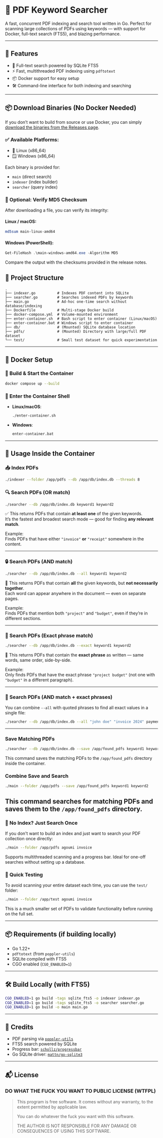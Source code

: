 # 🧾 PDF Keyword Searcher

A fast, concurrent PDF indexing and search tool written in Go. Perfect for scanning large collections of PDFs using keywords — with support for Docker, full-text search (FTS5), and blazing performance.

---

## 🚀 Features
- 🔎 Full-text search powered by SQLite FTS5
- ⚡ Fast, multithreaded PDF indexing using `pdftotext`
- 📦 Docker support for easy setup
- 🛠️ Command-line interface for both indexing and searching

---

## 📦 Download Binaries (No Docker Needed)

If you don’t want to build from source or use Docker, you can simply [download the binaries from the Releases page](https://github.com/M-Agoumi/pdf-searcher/releases).

### ✅ Available Platforms:
- 🐧 Linux (x86_64)
- 🪟 Windows (x86_64)

Each binary is provided for:
- `main` (direct search)
- `indexer` (index builder)
- `searcher` (query index)

### 🔐 Optional: Verify MD5 Checksum
After downloading a file, you can verify its integrity:

#### Linux / macOS:
```bash
md5sum main-linux-amd64
```

#### Windows (PowerShell):
```powershell
Get-FileHash .\main-windows-amd64.exe -Algorithm MD5
```
Compare the output with the checksums provided in the release notes.

## 📁 Project Structure
```
.
├── indexer.go          # Indexes PDF content into SQLite
├── searcher.go         # Searches indexed PDFs by keywords
├── main.go             # Ad-hoc one-time search without database/indexing
├── Dockerfile          # Multi-stage Docker build
├── docker-compose.yml  # Volume-mounted environment
├── enter-container.sh  # Bash script to enter container (Linux/macOS)
├── enter-container.bat # Windows script to enter container
├── db/                 # (Mounted) SQLite database location
├── pdfs/               # (Mounted) Directory with large/full PDF dataset
└── test/               # Small test dataset for quick experimentation
```

---

## 🐳 Docker Setup

### 🔨 Build & Start the Container
```bash
docker compose up --build
```

### 🧭 Enter the Container Shell
- **Linux/macOS**:
  ```bash
  ./enter-container.sh
  ```
- **Windows**:
  ```cmd
  enter-container.bat
  ```

---

## 📌 Usage Inside the Container

### 📥 Index PDFs
```bash
./indexer --folder /app/pdfs --db /app/db/index.db --threads 8
```

### 🔍 Search PDFs (OR match)
```bash
./searcher --db /app/db/index.db keyword1 keyword2
```
✅ This returns PDFs that contain **at least one** of the given keywords.  
It’s the fastest and broadest search mode — good for finding **any relevant match**.

Example:  
Finds PDFs that have either `"invoice"` **or** `"receipt"` somewhere in the content.

---

### 🔒 Search PDFs (AND match)
```bash
./searcher --db /app/db/index.db --all keyword1 keyword2
```
🔐 This returns PDFs that contain **all** the given keywords, but **not necessarily together**.  
Each word can appear anywhere in the document — even on separate pages.

Example:  
Finds PDFs that mention both `"project"` and `"budget"`, even if they’re in different sections.

---

### 🧵 Search PDFs (Exact phrase match)
```bash
./searcher --db /app/db/index.db --exact keyword1 keyword2
```
🧵 This returns PDFs that contain the **exact phrase** as written — same words, same order, side-by-side.

Example:  
Only finds PDFs that have the exact phrase `"project budget"` (not one with `"budget"` in a different paragraph).

---

### 🎯 Search PDFs (AND match + exact phrases)

You can combine `--all` with quoted phrases to find all exact values in a single file:

```bash
./searcher --db /app/db/index.db --all "john doe" "invoice 2024" payment
```
---

### Save Matching PDFs
```bash
./searcher --db /app/db/index.db --save /app/found_pdfs keyword1 keyword2
```
This command saves the matching PDFs to the `/app/found_pdfs` directory inside the container.

### Combine Save and Search
```bash
./main --folder /app/pdfs --save /app/found_pdfs keyword1 keyword2
```
This command searches for matching PDFs and saves them to the `/app/found_pdfs` directory.
---

### 🚫 No Index? Just Search Once
If you don't want to build an index and just want to search your PDF collection once directly:
```bash
./main --folder /app/pdfs agoumi invoice
```

Supports multithreaded scanning and a progress bar. Ideal for one-off searches without setting up a database.

### 🧪 Quick Testing
To avoid scanning your entire dataset each time, you can use the `test/` folder:
```bash
./main --folder /app/test agoumi invoice
```
This is a much smaller set of PDFs to validate functionality before running on the full set.

---

## 📦 Requirements (if building locally)
- Go 1.22+
- `pdftotext` (from `poppler-utils`)
- SQLite compiled with FTS5
- CGO enabled (`CGO_ENABLED=1`)

---

## 🛠 Build Locally (with FTS5)
```bash
CGO_ENABLED=1 go build -tags sqlite_fts5 -o indexer indexer.go
CGO_ENABLED=1 go build -tags sqlite_fts5 -o searcher searcher.go
CGO_ENABLED=1 go build -o main main.go
```

---

## 🙌 Credits
- PDF parsing via [`poppler-utils`](https://poppler.freedesktop.org/)
- FTS5 search powered by SQLite
- Progress bar: [`schollz/progressbar`](https://github.com/schollz/progressbar)
- Go SQLite driver: [`mattn/go-sqlite3`](https://github.com/mattn/go-sqlite3)

---

## 📬 License

### DO WHAT THE FUCK YOU WANT TO PUBLIC LICENSE (WTFPL)

> This program is free software. It comes without any warranty, to the extent permitted by applicable law.
> 
> You can do whatever the fuck you want with this software.
> 
> THE AUTHOR IS NOT RESPONSIBLE FOR ANY DAMAGE OR CONSEQUENCES OF USING THIS SOFTWARE.

